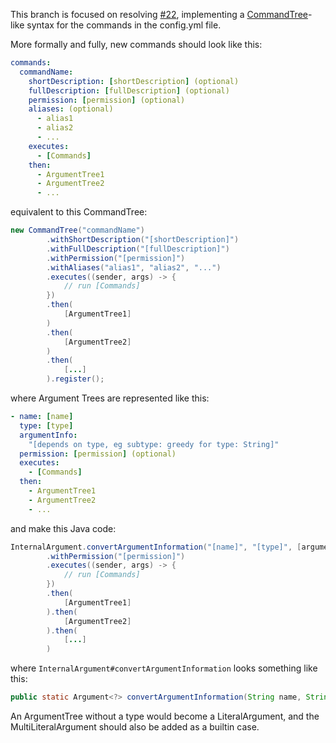 This branch is focused on resolving [#22](https://github.com/willkroboth/ConfigCommands/issues/22), implementing a [CommandTree](https://commandapi.jorel.dev/8.5.1/commandtrees.html)-like syntax for the commands in the config.yml file.

More formally and fully, new commands should look like this:
```yaml
commands:
  commandName:
    shortDescription: [shortDescription] (optional)
    fullDescription: [fullDescription] (optional)
    permission: [permission] (optional)
    aliases: (optional)
      - alias1
      - alias2
      - ...
    executes:
      - [Commands]
    then:
      - ArgumentTree1
      - ArgumentTree2
      - ...
```
equivalent to this CommandTree:
```java
new CommandTree("commandName")
        .withShortDescription("[shortDescription]")
        .withFullDescription("[fullDescription]")
        .withPermission("[permission]")
        .withAliases("alias1", "alias2", "...")
        .executes((sender, args) -> {
            // run [Commands]
        })
        .then(
            [ArgumentTree1]
        )
        .then(
            [ArgumentTree2]
        )
        .then(
            [...]
        ).register();
```
where Argument Trees are represented like this:
```yaml
- name: [name]
  type: [type]
  argumentInfo:
    "[depends on type, eg subtype: greedy for type: String]"
  permission: [permission] (optional)
  executes:
    - [Commands]
  then:
    - ArgumentTree1
    - ArgumentTree2
    - ...
```
and make this Java code:
```java
InternalArgument.convertArgumentInformation("[name]", "[type]", [argumentInfo])
        .withPermission("[permission]")
        .executes((sender, args) -> {
            // run [Commands]
        })
        .then(
            [ArgumentTree1]
        ).then(
            [ArgumentTree2]
        ).then(
            [...]
        )
```
where `InternalArgument#convertArgumentInformation` looks something like this:
```java
public static Argument<?> convertArgumentInformation(String name, String type, ConfigurationSection argumentInfo)
```

An ArgumentTree without a type would become a LiteralArgument, and the MultiLiteralArgument should also be added as a builtin case.